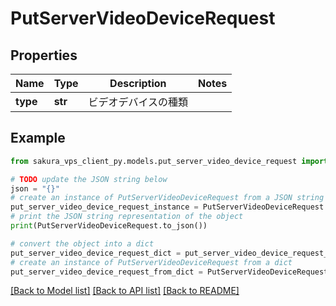 # PutServerVideoDeviceRequest


## Properties

Name | Type | Description | Notes
------------ | ------------- | ------------- | -------------
**type** | **str** | ビデオデバイスの種類 | 

## Example

```python
from sakura_vps_client_py.models.put_server_video_device_request import PutServerVideoDeviceRequest

# TODO update the JSON string below
json = "{}"
# create an instance of PutServerVideoDeviceRequest from a JSON string
put_server_video_device_request_instance = PutServerVideoDeviceRequest.from_json(json)
# print the JSON string representation of the object
print(PutServerVideoDeviceRequest.to_json())

# convert the object into a dict
put_server_video_device_request_dict = put_server_video_device_request_instance.to_dict()
# create an instance of PutServerVideoDeviceRequest from a dict
put_server_video_device_request_from_dict = PutServerVideoDeviceRequest.from_dict(put_server_video_device_request_dict)
```
[[Back to Model list]](../README.md#documentation-for-models) [[Back to API list]](../README.md#documentation-for-api-endpoints) [[Back to README]](../README.md)


